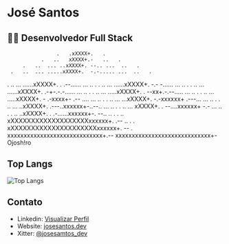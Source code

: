 # José Santos
## 👨‍💻 Desenvolvedor Full Stack
                    .   .xXXXX+.   .
               .   ..   xXXXX+.-   ..   .   
         .   ..  ... ..xXXXX+. --.. ...  ..   .
     .   ..  ... .....xXXXX+.  -.-..... ...  ..   .
   .   ..  ... ......xXXXX+.  . .--...... ...  ..   . 
  .   ..  ... ......xXXXX+.    -.- -...... ...  ..   .
 .   ..  ... ......xXXXX+.   .-+-.-.-...... ...  ..   .
 .   ..  ... .....xXXXX+. . --xx+.-.--..... ...  ..   .
.   ..  ... .....xXXXX+. - .-xxxx+- .-- .... ...  ..   .
 .   ..  ... ...xXXXX+.  -.-xxxxxx+ .---... ...  ..   .
 .   ..  ... ..xXXXX+. .---..xxxxxx+-..--.. ...  ..   .
  .   ..  ... xXXXX+. . --....xxxxxx+  -.- ...  ..   .
   .   ..  ..xXXXX+. . .-......xxxxxx+-. --..  ..   .
     .   .. xXXXXXXXXXXXXXXXXXXXxxxxxx+. .-- ..   .
         . xXXXXXXXXXXXXXXXXXXXXXxxxxxx+.  -- .
           xxxxxxxxxxxxxxxxxxxxxxxxxxxxx+.--
            xxxxxxxxxxxxxxxxxxxxxxxxxxxxx+-   Ojosh!ro
## Top Langs
![Top Langs](https://github-readme-stats.vercel.app/api/top-langs/?username=josesantosdev&theme=dark&hide_progress=true&hide=html,css)


## Contato
- Linkedin: [Visualizar Perfil](https://www.linkedin.com/in/josesantosdev/)
- Website: [josesantos.dev](https://www.josesantos.dev/)
- Xitter: [@josesamtos_dev](https://twitter.com/josesantos_dev)

